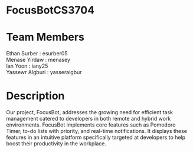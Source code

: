 # FocusBotCS3704

# Team Members
Ethan Surber : esurber05  
Menase Yirdaw : menasey  
Ian Yoon : iany25  
Yassewr Algburi : yasseralgbur  

# Description

Our project, FocusBot, addresses the growing need for efficient task management catered to developers in both remote and hybrid work environments. FocusBot implements core features such as Pomodoro Timer, to-do lists with priority, and real-time notifications. It displays these features in an intuitive platform specifically targeted at developers to help boost their productivity in the workplace.
